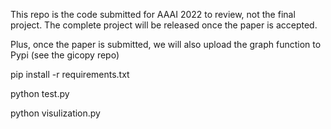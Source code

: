 This repo is the code submitted for AAAI 2022 to review, not the final project. 
The complete project will be released once the paper is accepted. 

Plus, once the paper is submitted, we will also upload the graph function to Pypi (see the gicopy repo)

pip install -r requirements.txt

python test.py

python visulization.py
